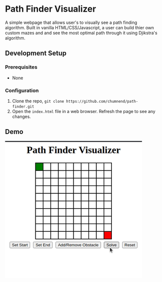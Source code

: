 # Path Finder Visualizer
A simple webpage that allows user's to visually see a path finding algorithm. Built in vanilla HTML/CSS/Javascript,
a user can build thier own custom mazes and and see the most optimal path through it using Djikstra's algorithm.
## Development Setup

### Prerequisites
- None

### Configuration
1) Clone the repo, `git clone https://github.com/chumnend/path-finder.git`
2) Open the `index.html` file in a web browser. Refresh the page to see any changes.

## Demo
![Path Finder Demo](assets/path-finder-450x450.gif)
